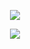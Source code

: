 <p align="center"><img src="https://user-images.githubusercontent.com/60260284/128466991-f03ead92-ba00-4190-b0f1-c5de3543c8c7.gif"></p>
<center><img src="https://user-images.githubusercontent.com/60260284/128468763-5f777771-75af-4de6-99cd-53750a403b1e.png"></center>
